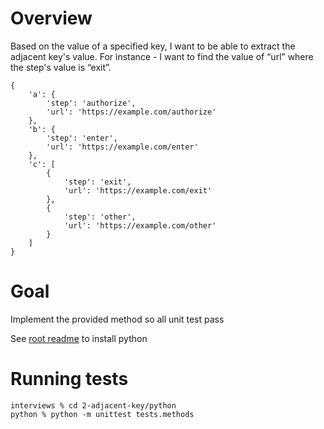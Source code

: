 # Overview

Based on the value of a specified key, I want to be able to extract the adjacent key's value. For instance - I want to find the value of “url” where the step's value is “exit”. 

```
{
    'a': {
        'step': 'authorize',
        'url': 'https://example.com/authorize'
    },
    'b': {
        'step': 'enter',
        'url': 'https://example.com/enter'
    },
    'c': [
        {
            'step': 'exit',
            'url': 'https://example.com/exit'
        },
        {
            'step': 'other',
            'url': 'https://example.com/other'
        }
    ]    
}
```
# Goal

Implement the provided method so all unit test pass

See [root readme](../../README.md) to install python

# Running tests
```
interviews % cd 2-adjacent-key/python
python % python -m unittest tests.methods
```
